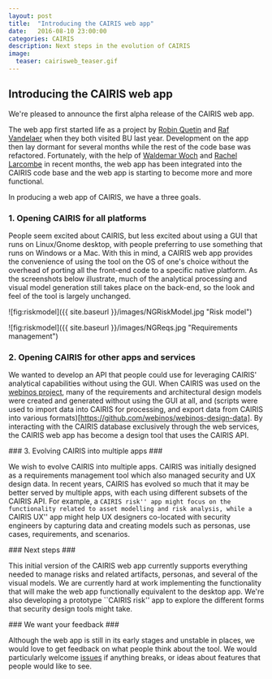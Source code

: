 ```yaml
---
layout: post
title:  "Introducing the CAIRIS web app"
date:   2016-08-10 23:00:00
categories: CAIRIS
description: Next steps in the evolution of CAIRIS
image:
  teaser: cairisweb_teaser.gif
---
```


## Introducing the CAIRIS web app ##

We're pleased to announce the first alpha release of the CAIRIS web app.

The web app first started life as a project by [Robin Quetin](https://github.com/RobinQuetin) and [Raf Vandelaer](http://www.rafvandelaer.be/) when they both visited BU last year.  Development on the app then lay dormant for several months while the rest of the code base was refactored.  Fortunately, with the help of [Waldemar Woch](https://github.com/invalidtoken) and [Rachel Larcombe](https://github.com/RachelLar) in recent months, the web app has been integrated into the CAIRIS code base and the web app is starting to become more and more functional.


In producing a web app of CAIRIS, we have a three goals.

### 1. Opening CAIRIS for all platforms ###

People seem excited about CAIRIS, but less excited about using a GUI that runs on Linux/Gnome desktop, with people preferring to use something that runs on Windows or a Mac.  With this in mind, a CAIRIS web app provides the convenience of using the tool on the OS of one's choice without the overhead of porting all the front-end code to a specific native platform.  As the screenshots below illustrate, much of the analytical processing and visual model generation still takes place on the back-end, so the look and feel of the tool is largely unchanged.

![fig:riskmodel]({{ site.baseurl }}/images/NGRiskModel.jpg "Risk model")

![fig:riskmodel]({{ site.baseurl }}/images/NGReqs.jpg "Requirements management")

### 2. Opening CAIRIS for other apps and services ###

We wanted to develop an API that people could use for leveraging CAIRIS' analytical capabilities without using the GUI.  When CAIRIS was used on the [webinos project](http://webinos.org), many of the requirements and architectural design models were created and generated without using the GUI at all, and (scripts were used to import data into CAIRIS for processing, and export data from CAIRIS into various formats)[https://github.com/webinos/webinos-design-data].  By interacting with the CAIRIS database exclusively through the web services, the CAIRIS web app has become a design tool that uses the CAIRIS API.  

### 3.  Evolving CAIRIS into multiple apps ###

 We wish to evolve CAIRIS into multiple apps.  CAIRIS was initially designed as a requirements management tool which also managed security and UX design data.  In recent years, CAIRIS has evolved so much that it may be better served by multiple apps, with each using different subsets of the CAIRIS API.  For example, a ``CAIRIS risk'' app might focus on the functionality related to asset modelling and risk analysis, while a ``CAIRIS UX'' app might help UX designers co-located with security engineers by capturing data and creating models such as personas, use cases, requirements, and scenarios.

### Next steps ###

This initial version of the CAIRIS web app currently supports everything needed to manage risks and related artifacts, personas, and several of the visual models.  We are currently hard at work implementing the functionality that will make the web app functionally equivalent to the desktop app.  We're also developing a prototype ``CAIRIS risk'' app to explore the different forms that security design tools might take.

### We want your feedback ###

Although the web app is still in its early stages and unstable in places, we would love to get feedback on what people think about the tool.  We would particularly welcome [issues](https://github.com/failys/cairis/issues) if anything breaks, or ideas about features that people would like to see.
